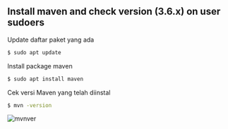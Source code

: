 ## Install maven and check version (3.6.x) on user sudoers
Update daftar paket yang ada
```sh
$ sudo apt update
```
Install package maven
```sh
$ sudo apt install maven
```
Cek versi Maven yang telah diinstal
```sh
$ mvn -version
```
![mvnver](https://iili.io/HbfWPOG.png)